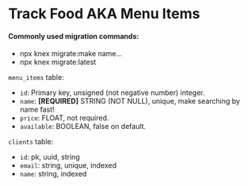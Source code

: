 # Track Food AKA Menu Items

#### Commonly used migration commands:
- npx knex migrate:make name... <!-- Creates a new migration file -->
- npx knex migrate:latest <!-- Run pending migrations to update the database -->

`menu_items` table:
- `id`: Primary key, unsigned (not negative number) integer.
- `name`: **[REQUIRED]** STRING (NOT NULL), unique, make searching by name fast!
- `price`: FLOAT, not required.
- `available`: BOOLEAN, false on default.

`clients` table:
- `id`: pk, uuid, string
- `email`: string, unique, indexed
- `name`: string, indexed